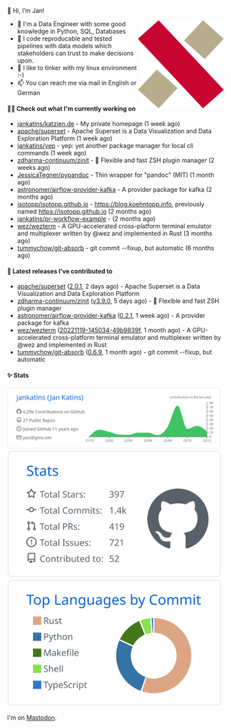 👋 Hi, I’m Jan!

<img align="right" src="https://raw.githubusercontent.com/kreuzwerkerbot/kreuzwerkerbot/master/assets/xw.png" width="200">

- 🌱 I'm a Data Engineer with some good knowledge in Python, SQL, Databases
- 💪 I code reproducable and tested pipelines with data models which stakeholders can trust to make decisions upon.
- 💞️ I like to tinker with my linux environment :-)
- 📫 You can reach me via mail in English or German

#### 👩‍💻 Check out what I'm currently working on

- [jankatins/katzien.de](https://github.com/jankatins/katzien.de) - My private homepage (1 week ago)
- [apache/superset](https://github.com/apache/superset) - Apache Superset is a Data Visualization and Data Exploration Platform (1 week ago)
- [jankatins/yep](https://github.com/jankatins/yep) - yep: yet another package manager for local cli commands (1 week ago)
- [zdharma-continuum/zinit](https://github.com/zdharma-continuum/zinit) - 🌻 Flexible and fast ZSH plugin manager (2 weeks ago)
- [JessicaTegner/pypandoc](https://github.com/JessicaTegner/pypandoc) - Thin wrapper for &#34;pandoc&#34; (MIT) (1 month ago)
- [astronomer/airflow-provider-kafka](https://github.com/astronomer/airflow-provider-kafka) - A provider package for kafka (2 months ago)
- [isotopp/isotopp.github.io](https://github.com/isotopp/isotopp.github.io) - https://blog.koehntopp.info, previously named https://isotopp.github.io (2 months ago)
- [jankatins/pr-workflow-example](https://github.com/jankatins/pr-workflow-example) -  (2 months ago)
- [wez/wezterm](https://github.com/wez/wezterm) - A GPU-accelerated cross-platform terminal emulator and multiplexer written by @wez and implemented in Rust (3 months ago)
- [tummychow/git-absorb](https://github.com/tummychow/git-absorb) - git commit --fixup, but automatic (6 months ago)

#### 🔭 Latest releases I've contributed to

- [apache/superset](https://github.com/apache/superset) ([2.0.1](https://github.com/apache/superset/releases/tag/2.0.1), 2 days ago) - Apache Superset is a Data Visualization and Data Exploration Platform
- [zdharma-continuum/zinit](https://github.com/zdharma-continuum/zinit) ([v3.9.0](https://github.com/zdharma-continuum/zinit/releases/tag/v3.9.0), 5 days ago) - 🌻 Flexible and fast ZSH plugin manager
- [astronomer/airflow-provider-kafka](https://github.com/astronomer/airflow-provider-kafka) ([0.2.1](https://github.com/astronomer/airflow-provider-kafka/releases/tag/0.2.1), 1 week ago) - A provider package for kafka
- [wez/wezterm](https://github.com/wez/wezterm) ([20221119-145034-49b9839f](https://github.com/wez/wezterm/releases/tag/20221119-145034-49b9839f), 1 month ago) - A GPU-accelerated cross-platform terminal emulator and multiplexer written by @wez and implemented in Rust
- [tummychow/git-absorb](https://github.com/tummychow/git-absorb) ([0.6.9](https://github.com/tummychow/git-absorb/releases/tag/0.6.9), 1 month ago) - git commit --fixup, but automatic


#### ✨ Stats

  [![](https://raw.githubusercontent.com/jankatins/jankatins/master/profile-summary-card-output/github/0-profile-details.svg)](https://github.com/vn7n24fzkq/github-profile-summary-cards)
  [![](https://raw.githubusercontent.com/jankatins/jankatins/master/profile-summary-card-output/github/3-stats.svg)](https://github.com/vn7n24fzkq/github-profile-summary-cards)
  [![](https://raw.githubusercontent.com/jankatins/jankatins/master/profile-summary-card-output/github/2-most-commit-language.svg)](https://github.com/vn7n24fzkq/github-profile-summary-cards)

I'm on <a rel="me" href="https://fosstodon.org/@jankatins">Mastodon</a>.
